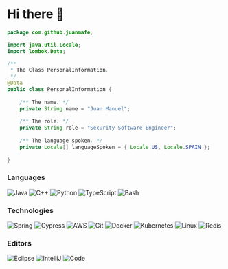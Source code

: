 <h1> Hi there 👋</h1>

```java
package com.github.juanmafe;

import java.util.Locale;
import lombok.Data;

/**
 * The Class PersonalInformation.
 */
@Data
public class PersonalInformation {
    
    /** The name. */
    private String name = "Juan Manuel";
    
    /** The role. */
    private String role = "Security Software Engineer";
    
    /** The language spoken. */
    private Locale[] languageSpoken = { Locale.US, Locale.SPAIN };
    
}
```

### Languages

![Java](https://img.shields.io/badge/-Java-000?&logo=openjdk&logoColor=f5f5f5)
![C++](https://img.shields.io/badge/-C++-000?&logo=c%2b%2b&logoColor=00599C)
![Python](https://img.shields.io/badge/-Python-000?&logo=Python)
![TypeScript](https://img.shields.io/badge/-TypeScript-000?&logo=TypeScript)
![Bash](https://img.shields.io/badge/-Bash-000?&logo=gnu-bash)

### Technologies

![Spring](https://img.shields.io/badge/-Spring-000?&logo=Spring)
![Cypress](https://img.shields.io/badge/-Cypress-000?&logo=Cypress)
![AWS](https://img.shields.io/badge/-AWS-000?&logo=Amazon-AWS&logoColor=F90)
![Git](https://img.shields.io/badge/-Git-000?&logo=git)
![Docker](https://img.shields.io/badge/-Docker-000?&logo=Docker)
![Kubernetes](https://img.shields.io/badge/-Kubernetes-000?&logo=Kubernetes)
![Linux](https://img.shields.io/badge/-Linux-000?&logo=Linux)
![Redis](https://img.shields.io/badge/-Redis-000?&logo=Redis)

### Editors
![Eclipse](https://img.shields.io/badge/-Eclipse-000?&logo=Eclipse&logoColor=violet)
![IntelliJ](https://img.shields.io/badge/-IntelliJ-000?&logo=IntelliJIDEA)
![Code](https://img.shields.io/badge/-Code-000?&logo=visual-studio&logoColor=blue)

